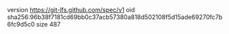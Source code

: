 version https://git-lfs.github.com/spec/v1
oid sha256:96b38f7181cd69bb0c37acb57380a818d502108f5d15ade69270fc7b6fc9d5c0
size 487
